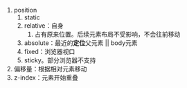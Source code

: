 1. position
	1. static
	2. relative：自身
		1. 占有原来位置。后续元素布局不受影响，不会往前移动
	3. absolute：最近的**定位**父元素 || body元素
	4. fixed：浏览器视口
	5. sticky。部分浏览器不支持
2. 偏移量：根据相对元素移动
3. z-index：元素开始重叠
